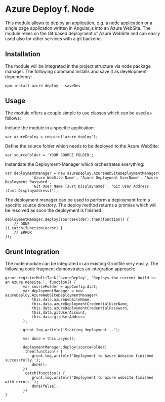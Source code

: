 # Azure Deploy f. Node

This module allows to deploy an application, e.g. a node application or a single page application written in
Angular.js into an Azure WebSite. The module relies on the Git based deployment of Azure WebSite and can easily
used also for other services with a git backend.

## Installation

The module will be integrated in the project structure via node package manager. The following command installs and
save it as development dependency:

```
npm install azure-deploy --saveDev
```

## Usage

The module offers a couple simple to use classes which can be used as follows:

Include the module in a specific application:

```
var azureDeploy = require('azure-deploy');
```

Define the source folder which needs to be deployed to the Azure WebSite:

```
var sourceFolder = 'YOUR SOURCE FOLDER';
```

Instantiate the Deployment-Manager which orchestrates everything:

```
var deploymentManager = new azureDeploy.AzureWebSiteDeploymentManager(
            'Azure WebSite Name', 'Azure Deployment UserName', 'Azure Deployment Password',
            'Git User Name (Just Displayname)', 'Git User Address (Just Displayaddress)');
```

The deployment manager can be used to perform a deployment from a specific source directory. The deploy method returns
a promise which will be resolved as soon the deployment is finished:

```
deploymentManager.deploy(sourceFolder).then(function() {
    // DONE
}).catch(function(error) {
    // ERROR
});
```

## Grunt Integration
The node module can be integrated in an existing Gruntfile very easily. The following code fragment demonstrates an
integration approach:

```
grunt.registerMultiTask('azureDeploy', 'Deploys the current build to an Azure Website.', function() {
        var sourceFolder = appConfig.dist;
        var deploymentManager = new azureDeploy.AzureWebSiteDeploymentManager(
            this.data.azureWebSiteName,
            this.data.azureDeploymentCredentialUserName,
            this.data.azureDeploymentCredentialPassword,
            this.data.gitUserAccount,
            this.data.gitUserAddress
        );

        grunt.log.writeln('Starting deployment...');

        var done = this.async();

        deploymentManager.deploy(sourceFolder)
        .then(function() {
            grunt.log.writeln('Deployment to Azure Website finished successfully.');
            done();
        })
        .catch(function() {
            grunt.log.writeln('Deployment to azure website finished with errors.');
            done(false);
        })
}
```

